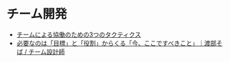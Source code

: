 # チーム開発

- [チームによる協働のための3つのタクティクス](https://note.com/papanda0806/n/n37196b79210e)
- [必要なのは「目標」と「役割」からくる「今、ここですべきこと」｜渡部そば / チーム設計師](https://note.com/sobarecord/n/nf4e0eae9cf0f)